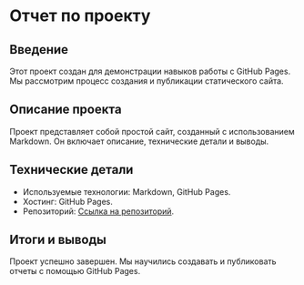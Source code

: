 # Отчет по проекту

## Введение
Этот проект создан для демонстрации навыков работы с GitHub Pages. Мы рассмотрим процесс создания и публикации статического сайта.

## Описание проекта
Проект представляет собой простой сайт, созданный с использованием Markdown. Он включает описание, технические детали и выводы.

## Технические детали
- Используемые технологии: Markdown, GitHub Pages.
- Хостинг: GitHub Pages.
- Репозиторий: [Ссылка на репозиторий](https://github.com/MegamaksproAssasin777/my-website).

## Итоги и выводы
Проект успешно завершен. Мы научились создавать и публиковать отчеты с помощью GitHub Pages.

